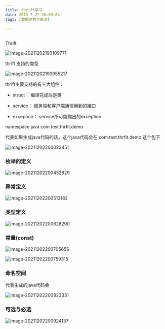 ```yaml
---
title: thrift学习
date: 2019-7-27 20:09:04
tags: [数据结构与算法]

---
```

## 

Thrift

![image-20211202193109771](http://guxiangflyimagebucket.oss-cn-beijing.aliyuncs.com/img/image-20211202193109771.png)





thrift 支持的类型 



![image-20211202193955217](http://guxiangflyimagebucket.oss-cn-beijing.aliyuncs.com/img/image-20211202193955217.png)





thrift主要支持的有三大组件：

- struct： 编译完成后是类

- service： 服务端和客户端通信用到的接口

- exception： service所可能抛出的exception





namespace java   com.test.thrfit.demo

代表如果生成java代码的话，这个java代码会在 com.test.thrfit.demo 这个包下

![image-20211202200023451](http://guxiangflyimagebucket.oss-cn-beijing.aliyuncs.com/img/image-20211202200023451.png)







### 枚举的定义

![image-20211202200452829](http://guxiangflyimagebucket.oss-cn-beijing.aliyuncs.com/img/image-20211202200452829.png)





### 异常定义

![image-20211202200513182](http://guxiangflyimagebucket.oss-cn-beijing.aliyuncs.com/img/image-20211202200513182.png)





### 类型定义

![image-20211202200628290](http://guxiangflyimagebucket.oss-cn-beijing.aliyuncs.com/img/image-20211202200628290.png)







### 常量(const)

![image-20211202200705656](http://guxiangflyimagebucket.oss-cn-beijing.aliyuncs.com/img/image-20211202200705656.png)





![image-20211202200759315](http://guxiangflyimagebucket.oss-cn-beijing.aliyuncs.com/img/image-20211202200759315.png)



### 命名空间

代表生成的java代码会

![image-20211202200823331](http://guxiangflyimagebucket.oss-cn-beijing.aliyuncs.com/img/image-20211202200823331.png)







### 可选与必选

![image-20211202200924137](http://guxiangflyimagebucket.oss-cn-beijing.aliyuncs.com/img/image-20211202200924137.png)